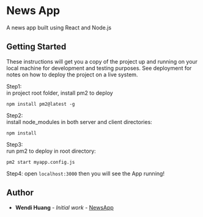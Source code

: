 # News App

A news app built using React and Node.js

## Getting Started

These instructions will get you a copy of the project up and running on your local machine for development and testing purposes. See deployment for notes on how to deploy the project on a live system.

Step1:     
in project root folder, install pm2 to deploy

```
npm install pm2@latest -g
```

Step2:    
install node_modules in both server and client directories:
```
npm install
```

Step3:    
run pm2 to deploy in root directory:
```
pm2 start myapp.config.js
```

Step4:
open ```localhost:3000``` then you will see the App running!



## Author

* **Wendi Huang** - *Initial work* - [NewsApp](https://github.com/hwdsjtu97)


